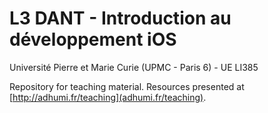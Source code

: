 # L3 DANT - Introduction au développement iOS

Université Pierre et Marie Curie (UPMC - Paris 6) - UE LI385

Repository for teaching material. Resources presented at [http://adhumi.fr/teaching](adhumi.fr/teaching).
